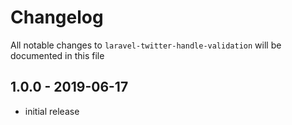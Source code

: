 # Changelog

All notable changes to `laravel-twitter-handle-validation` will be documented in this file

## 1.0.0 - 2019-06-17

- initial release
